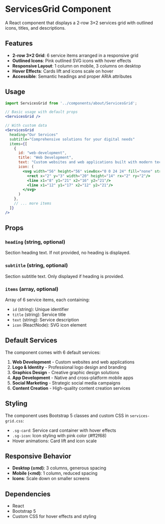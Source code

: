 # ServicesGrid Component

A React component that displays a 2-row 3×2 services grid with outlined icons, titles, and descriptions.

## Features

- **2-row 3×2 Grid**: 6 service items arranged in a responsive grid
- **Outlined Icons**: Pink outlined SVG icons with hover effects
- **Responsive Layout**: 1 column on mobile, 3 columns on desktop
- **Hover Effects**: Cards lift and icons scale on hover
- **Accessible**: Semantic headings and proper ARIA attributes

## Usage

```jsx
import ServicesGrid from '../components/about/ServicesGrid';

// Basic usage with default props
<ServicesGrid />

// With custom data
<ServicesGrid
  heading="Our Services"
  subtitle="Comprehensive solutions for your digital needs"
  items={[
    {
      id: "web-development",
      title: "Web Development",
      text: "Custom websites and web applications built with modern technologies.",
      icon: (
        <svg width="56" height="56" viewBox="0 0 24 24" fill="none" stroke="currentColor" strokeWidth="1.75" aria-hidden="true">
          <rect x="2" y="3" width="20" height="14" rx="2" ry="2"/>
          <line x1="8" y1="21" x2="16" y2="21"/>
          <line x1="12" y1="17" x2="12" y2="21"/>
        </svg>
      )
    },
    // ... more items
  ]}
/>
```

## Props

### `heading` (string, optional)

Section heading text. If not provided, no heading is displayed.

### `subtitle` (string, optional)

Section subtitle text. Only displayed if heading is provided.

### `items` (array, optional)

Array of 6 service items, each containing:

- `id` (string): Unique identifier
- `title` (string): Service title
- `text` (string): Service description
- `icon` (ReactNode): SVG icon element

## Default Services

The component comes with 6 default services:

1. **Web Development** - Custom websites and web applications
2. **Logo & Identity** - Professional logo design and branding
3. **Graphics Design** - Creative graphic design solutions
4. **App Development** - Native and cross-platform mobile apps
5. **Social Marketing** - Strategic social media campaigns
6. **Content Creation** - High-quality content creation services

## Styling

The component uses Bootstrap 5 classes and custom CSS in `services-grid.css`:

- `.sg-card`: Service card container with hover effects
- `.sg-icon`: Icon styling with pink color (#ff2f68)
- Hover animations: Card lift and icon scale

## Responsive Behavior

- **Desktop (≥md)**: 3 columns, generous spacing
- **Mobile (<md)**: 1 column, reduced spacing
- **Icons**: Scale down on smaller screens

## Dependencies

- React
- Bootstrap 5
- Custom CSS for hover effects and styling
